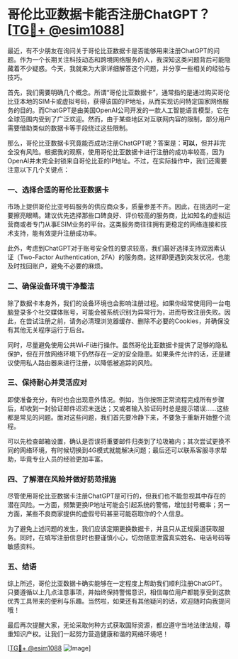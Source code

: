 # 哥伦比亚数据卡能否注册ChatGPT？[[TG💪+ @esim1088](https://t.me/s/esim1088)]

最近，有不少朋友在询问关于哥伦比亚数据卡是否能够用来注册ChatGPT的问题。作为一个长期关注科技动态和跨境网络服务的人，我深知这类问题背后可能隐藏着不少疑惑。今天，我就来为大家详细解答这个问题，并分享一些相关的经验与技巧。

首先，我们需要明确几个概念。所谓“哥伦比亚数据卡”，通常指的是通过购买哥伦比亚本地的SIM卡或虚拟号码，获得该国的IP地址，从而实现访问特定国家网络服务的目的。而ChatGPT是由美国OpenAI公司开发的一款人工智能语言模型，它在全球范围内受到了广泛欢迎。然而，由于某些地区对互联网内容的限制，部分用户需要借助类似的数据卡等手段绕过这些限制。

那么，哥伦比亚数据卡究竟能否成功注册ChatGPT呢？答案是：**可以**，但并非完全没有风险。根据我的观察，使用哥伦比亚数据卡进行注册的成功率较高，因为OpenAI并未完全封锁来自哥伦比亚的IP地址。不过，在实际操作中，我们还需要注意以下几个关键点：

### 一、选择合适的哥伦比亚数据卡

市场上提供哥伦比亚号码服务的供应商众多，质量参差不齐。因此，在挑选时一定要擦亮眼睛。建议优先选择那些口碑良好、评价较高的服务商，比如知名的虚拟运营商或者专门从事ESIM业务的平台。这类服务商往往拥有更稳定的网络连接和技术支持，能有效提升注册成功率。

此外，考虑到ChatGPT对于账号安全性的要求较高，我们最好选择支持双因素认证（Two-Factor Authentication, 2FA）的服务商。这样即便遇到突发状况，也能及时找回账户，避免不必要的麻烦。

### 二、确保设备环境干净整洁

除了数据卡本身外，我们的设备环境也会影响注册过程。如果你经常使用同一台电脑登录多个社交媒体账号，可能会被系统识别为异常行为，进而导致注册失败。因此，在尝试注册之前，请务必清理浏览器缓存、删除不必要的Cookies，并确保没有其他无关程序运行于后台。

同时，尽量避免使用公共Wi-Fi进行操作。虽然哥伦比亚数据卡提供了足够的隐私保护，但在开放网络环境下仍然存在一定的安全隐患。如果条件允许的话，还是建议使用私人路由器来进行注册，以降低被追踪的风险。

### 三、保持耐心并灵活应对

即使准备充分，有时也会出现意外情况。例如，当你按照正常流程完成所有步骤后，却收到一封验证邮件迟迟未送达；又或者输入验证码时总是提示错误……这些都是常见的问题。面对这些问题，我们首先要冷静下来，不要急于重新开始整个流程。

可以先检查邮箱设置，确认是否误将重要邮件归类到了垃圾箱内；其次尝试更换不同的网络环境，有时候切换到4G模式就能解决问题；最后还可以联系客服寻求帮助，毕竟专业人员的经验更加丰富。

### 四、了解潜在风险并做好防范措施

尽管使用哥伦比亚数据卡注册ChatGPT是可行的，但我们也不能忽视其中存在的潜在风险。一方面，频繁更换IP地址可能会引起系统的警惕，增加封号概率；另一方面，某些不良商家提供的虚假号码甚至可能窃取你的个人信息。

为了避免上述问题的发生，我们应该定期更换数据卡，并且只从正规渠道获取服务。同时，在填写注册信息时也要谨慎小心，切勿随意泄露真实姓名、电话号码等敏感资料。

### 五、结语

综上所述，哥伦比亚数据卡确实能够在一定程度上帮助我们顺利注册ChatGPT。只要遵循以上几点注意事项，并始终保持警惕意识，相信每位用户都能享受到这款优秀工具带来的便利与乐趣。当然啦，如果还有其他疑问的话，欢迎随时向我提问哦！

最后再次提醒大家，无论采取何种方式获取国际资源，都应遵守当地法律法规，尊重知识产权。让我们一起努力营造健康和谐的网络环境吧！

[[TG💪+ @esim1088](https://t.me/s/esim1088) ![Image](https://i.postimg.cc/4NQfJmqS/Snipaste-2025-05-13-00-14-12.png)]